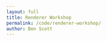 ```yaml
---
layout: full
title: Renderer Workshop
permalink: /code/renderer-workshop/
author: Ben Scott
---
```



<script deferred type="module">

///
/// SNWG - make your own atmosphere day
///
/// 2017-10-11 Ben Scott @evan-erdos <bescott.org>
///
import * as T from '../lib/module.js'

// you should rename this to match your own renderer
import SimpleRenderer from '../workshop-1-files/SimpleRenderer.js'

// a rate of rotation and delta time
let rate = 3, dt = 0

// a "terrain" and a "thing", our object containers
let terrain = new T.Object3D(), thing = new T.Object3D()


let cube = new T.Mesh(
    new T.CubeGeometry(10,10,10),
    new T.MeshStandardMaterial({ color: 0xDDDDDD }))
    cube.position.set(-50,0,0)
    cube.receiveShadow = true
    cube.castShadow = true
    terrain.add(cube)


let box = new T.Mesh(
    new T.CubeGeometry(20,20,15),
    new T.MeshStandardMaterial({ color: 0xBBAAAA }))
    box.position.set(30,0,10)
    box.receiveShadow = true
    box.castShadow = true
    terrain.add(box)


let tree = new T.Mesh(
    new T.CubeGeometry(5,30,6),
    new T.MeshStandardMaterial({ color: 0x777777 }))
    tree.position.set(30,0,-40)
    tree.receiveShadow = true
    tree.castShadow = true
    terrain.add(tree)


let ground = new T.Mesh(
    new T.PlaneGeometry(1e2,1e2,32,32),
    new T.MeshPhongMaterial({ color: 0xAAAAAA }))
    ground.rotation.set(-Math.PI/2,0,0)
    ground.castShadow = true
    ground.receiveShadow = true
    terrain.add(ground)



let tetrahedron = new T.Mesh(
    new T.TetrahedronGeometry(1,2),
    new T.MeshStandardMaterial({
        wireframe: true,
        color: 0xFFFFFFAA,
        metalness: 0.3,
        roughness: 0.6,
        emissiveIntensity: 1.5, }))
    tetrahedron.position.set(0,2.5,0)
    tetrahedron.scale.set(1,2,1)
    thing.add(tetrahedron)


let sphere = new T.Mesh(
    new T.SphereGeometry(0.8,32,32),
    new T.MeshStandardMaterial({
        color: 0xFFAAEEAA,
        metalness: 0.1,
        roughness: 0.8, }))
    sphere.position.set(0,3,0)
    sphere.receiveShadow = true
    sphere.castShadow = true
    thing.add(sphere)



let diamond = new T.Mesh(
    new T.IcosahedronGeometry(0.25,0),
    new T.MeshStandardMaterial({
        color: 0xC1BAB1,
        metalness: 0.8,
        roughness: 0.3, }))
    diamond.position.set(0,1,0)
    diamond.receiveShadow = true
    diamond.castShadow = true
    thing.add(diamond)


let torus = new T.Mesh(
    new T.TorusKnotGeometry(1,0.1,32,16),
    new T.MeshStandardMaterial({
        color: 0x00FFAA,
        metalness: 0.0,
        roughness: 1.0, }))
    torus.position.set(0,0.5,0)
    torus.rotation.set(Math.PI/2,Math.PI/9,0)
    torus.receiveShadow = true
    torus.castShadow = true
    thing.add(torus)


function createPylon() {

    let light = new T.PointLight(0xFFDDFF, 1, 10, 2)
        light.position.set(0,1.5,0)
        light.castShadow = true
        light.shadow.camera.far = 100

    let bulb = new T.Mesh(
        new T.CylinderGeometry(0.1,0.1,0.5,8,2),
        new T.MeshStandardMaterial({
            color: 0xFFFFFF,
            emissive: 0xFFFFFF,
            emissiveIntensity: 2, }))
        bulb.position.set(0,1.7,0)
        bulb.castShadow = false
        bulb.receiveShadow = false


    let pylon = new T.Mesh(
        new T.CylinderGeometry(0.1,0.2,2.5,8,4),
        new T.MeshStandardMaterial({
            color: 0xBBEEFF,
            metalness: 0.1,
            roughness: 0.1,
            emissive: 1.0, }))
        pylon.add(light, bulb)
        pylon.rotation.set(Math.PI/2,0,0)
        pylon.position.set(0,3,1.5)
        pylon.castShadow = false
        pylon.receiveShadow = false

    return pylon
}


// superfluous iterator pattern for very fast overdesigning!
for (let theta of (function*() { yield 0; yield 180 })()) {
    let o = new T.Object3D()
    o.add(createPylon())
    o.rotateY(T.Math.degToRad(theta))
    thing.add(o)
}


// this is the update function that we pass to the renderer,
// who then calls us back before it renders the scene.
function update(time) {
    dt += time
    torus.position.z = 10*Math.sin(1+dt)*time
    torus.position.x = Math.cos(dt)*time
    torus.rotateY(-2*rate*time)
    thing.rotateY(rate*time)
}



let renderer = new SimpleRenderer({
    position: { x: 0, y: 10, z: 15 },
    update: (t) => update(t),
    path: '../../data/evan-erdos/' })


thing.position.set(0,2.5,0)


// adds our terrain and the spinning thing to the renderer
renderer.add(terrain, thing)

</script>

